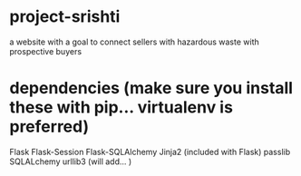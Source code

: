 # project-srishti
a website with a goal to connect sellers with hazardous waste with prospective buyers



# dependencies (make sure you install these with pip... virtualenv is preferred)
Flask
Flask-Session
Flask-SQLAlchemy
Jinja2 (included with Flask)
passlib
SQLALchemy
urllib3
(will add... )
